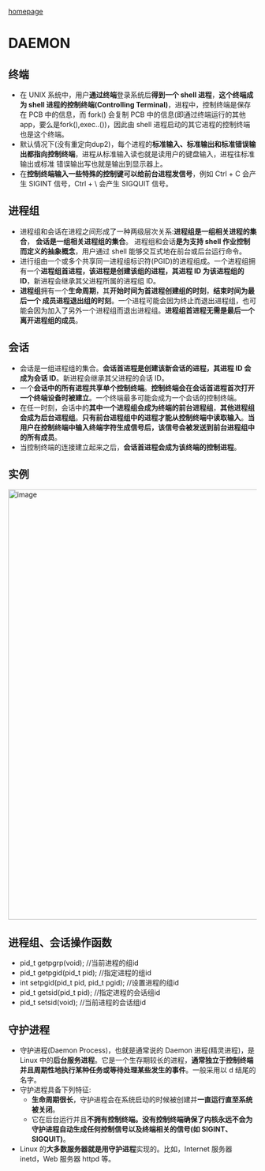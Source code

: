 [homepage](../index.md)

# DAEMON

## 终端

- 在 UNIX 系统中，用户**通过终端**登录系统后**得到一个 shell 进程**，**这个终端成为 shell 进程的控制终端(Controlling Terminal)**，进程中，控制终端是保存在 PCB 中的信息，而 fork() 会复制 PCB 中的信息(即通过终端运行的其他app，要么是fork(),exec..())，因此由 shell 进程启动的其它进程的控制终端也是这个终端。
- 默认情况下(没有重定向dup2)，每个进程的**标准输入、标准输出和标准错误输出都指向控制终端**，进程从标准输入读也就是读用户的键盘输入，进程往标准输出或标准 错误输出写也就是输出到显示器上。
- 在**控制终端输入一些特殊的控制键可以给前台进程发信号**，例如 Ctrl + C 会产 生 SIGINT 信号，Ctrl + \ 会产生 SIGQUIT 信号。

## 进程组

- 进程组和会话在进程之间形成了一种两级层次关系:**进程组是一组相关进程的集合**， **会话是一组相关进程组的集合**。 进程组和会话**是为支持 shell 作业控制而定义的抽象概念**，用户通过 shell 能够交互式地在前台或后台运行命令。
- 进行组由一个或多个共享同一进程组标识符(PGID)的进程组成。一个进程组拥有一个**进程组首进程，该进程是创建该组的进程，其进程 ID 为该进程组的 ID**，新进程会继承其父进程所属的进程组 ID。
- **进程组**拥有一个**生命周期**，其**开始时间为首进程创建组的时刻**，**结束时间为最后一个 成员进程退出组的时刻**。一个进程可能会因为终止而退出进程组，也可能会因为加入了另外一个进程组而退出进程组。**进程组首进程无需是最后一个离开进程组的成员**。

## 会话

- 会话是一组进程组的集合。**会话首进程是创建该新会话的进程，其进程 ID 会成为会话 ID**。新进程会继承其父进程的会话 ID。
- 一个**会话中的所有进程共享单个控制终端**。**控制终端会在会话首进程首次打开一个终端设备时被建立**。一个终端最多可能会成为一个会话的控制终端。
- 在任一时刻，会话中的**其中一个进程组会成为终端的前台进程组**，**其他进程组会成为后台进程组**。**只有前台进程组中的进程才能从控制终端中读取输入**。**当用户在控制终端中输入终端字符生成信号后，该信号会被发送到前台进程组中的所有成员**。
- 当控制终端的连接建立起来之后，**会话首进程会成为该终端的控制进程**。

## 实例

<img width="872" alt="image" src="https://user-images.githubusercontent.com/41602569/156899101-5a0c5d44-12ce-4cbe-8e9e-25b381931496.png">

## 进程组、会话操作函数

- pid_t getpgrp(void);                //当前进程的组id
- pid_t getpgid(pid_t pid);           //指定进程的组id
- int setpgid(pid_t pid, pid_t pgid); //设置进程的组id
- pid_t getsid(pid_t pid);            //指定进程的会话组id
- pid_t setsid(void);                 //当前进程的会话组id

## 守护进程

- 守护进程(Daemon Process)，也就是通常说的 Daemon 进程(精灵进程)，是 Linux 中的**后台服务进程**。它是一个生存期较长的进程，**通常独立于控制终端并且周期性地执行某种任务或等待处理某些发生的事件**。一般采用以 d 结尾的名字。
- 守护进程具备下列特征:
  - **生命周期很长**，守护进程会在系统启动的时候被创建并**一直运行直至系统被关闭**。 
  - 它在后台运行并且**不拥有控制终端。没有控制终端确保了内核永远不会为守护进程自动生成任何控制信号以及终端相关的信号(如 SIGINT、SIGQUIT)**。
- Linux 的**大多数服务器就是用守护进程**实现的。比如，Internet 服务器 inetd，Web 服务器 httpd 等。

